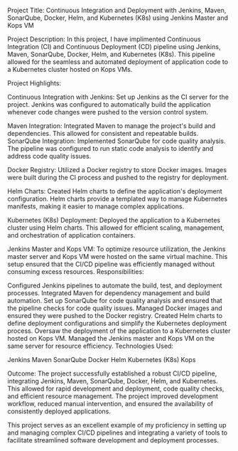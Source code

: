 Project Title: Continuous Integration and Deployment with Jenkins, Maven, SonarQube, Docker, Helm, and Kubernetes (K8s) using Jenkins Master and Kops VM

Project Description:
In this project, I have implimented Continuous Integration (CI) and Continuous Deployment (CD) pipeline using Jenkins, Maven, SonarQube, Docker, Helm, and Kubernetes (K8s). This pipeline allowed for the seamless and automated deployment of application code to a Kubernetes cluster hosted on Kops VMs.

Project Highlights:

Continuous Integration with Jenkins: Set up Jenkins as the CI server for the project. Jenkins was configured to automatically build the application whenever code changes were pushed to the version control system.

Maven Integration: Integrated Maven to manage the project's build and dependencies. This allowed for consistent and repeatable builds.
SonarQube Integration: Implemented SonarQube for code quality analysis. The pipeline was configured to run static code analysis to identify and address code quality issues.

Docker Registry: Utilized a Docker registry to store Docker images. Images were built during the CI process and pushed to the registry for deployment.

Helm Charts: Created Helm charts to define the application's deployment configuration. Helm charts provide a templated way to manage Kubernetes manifests, making it easier to manage complex applications.

Kubernetes (K8s) Deployment: Deployed the application to a Kubernetes cluster using Helm charts. This allowed for efficient scaling, management, and orchestration of application containers.

Jenkins Master and Kops VM: To optimize resource utilization, the Jenkins master server and Kops VM were hosted on the same virtual machine. This setup ensured that the CI/CD pipeline was efficiently managed without consuming excess resources.
Responsibilities:

Configured Jenkins pipelines to automate the build, test, and deployment processes.
Integrated Maven for dependency management and build automation.
Set up SonarQube for code quality analysis and ensured that the pipeline checks for code quality issues.
Managed Docker images and ensured they were pushed to the Docker registry.
Created Helm charts to define deployment configurations and simplify the Kubernetes deployment process.
Oversaw the deployment of the application to a Kubernetes cluster hosted on Kops VM.
Managed the Jenkins master and Kops VM on the same server for resource efficiency.
Technologies Used:

Jenkins
Maven
SonarQube
Docker
Helm
Kubernetes (K8s)
Kops

Outcome:
The project successfully established a robust CI/CD pipeline, integrating Jenkins, Maven, SonarQube, Docker, Helm, and Kubernetes. This allowed for rapid development and deployment, code quality checks, and efficient resource management. The project improved development workflow, reduced manual intervention, and ensured the availability of consistently deployed applications.

This project serves as an excellent example of my proficiency in setting up and managing complex CI/CD pipelines and integrating a variety of tools to facilitate streamlined software development and deployment processes.
